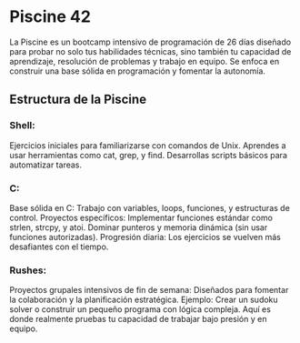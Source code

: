 # Piscine 42
La Piscine es un bootcamp intensivo de programación de 26 días diseñado para probar no solo tus habilidades técnicas, sino también tu capacidad de aprendizaje, resolución de problemas y trabajo en equipo. Se enfoca en construir una base sólida en programación y fomentar la autonomía.

## Estructura de la Piscine
### Shell:

Ejercicios iniciales para familiarizarse con comandos de Unix.
Aprendes a usar herramientas como cat, grep, y find.
Desarrollas scripts básicos para automatizar tareas.
### C:

Base sólida en C:
Trabajo con variables, loops, funciones, y estructuras de control.
Proyectos específicos:
Implementar funciones estándar como strlen, strcpy, y atoi.
Dominar punteros y memoria dinámica (sin usar funciones autorizadas).
Progresión diaria: Los ejercicios se vuelven más desafiantes con el tiempo.
### Rushes:

Proyectos grupales intensivos de fin de semana:
Diseñados para fomentar la colaboración y la planificación estratégica.
Ejemplo: Crear un sudoku solver o construir un pequeño programa con lógica compleja.
Aquí es donde realmente pruebas tu capacidad de trabajar bajo presión y en equipo.
